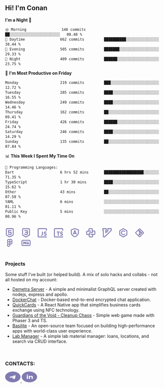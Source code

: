 ## Hi! I'm Conan

<!--START_SECTION:waka-->
**I'm a Night 🦉** 

```text
🌞 Morning                146 commits         ██░░░░░░░░░░░░░░░░░░░░░░░   08.48 % 
🌆 Daytime                662 commits         ██████████░░░░░░░░░░░░░░░   38.44 % 
🌃 Evening                505 commits         ███████░░░░░░░░░░░░░░░░░░   29.33 % 
🌙 Night                  409 commits         ██████░░░░░░░░░░░░░░░░░░░   23.75 % 
```
📅 **I'm Most Productive on Friday** 

```text
Monday                   219 commits         ███░░░░░░░░░░░░░░░░░░░░░░   12.72 % 
Tuesday                  285 commits         ████░░░░░░░░░░░░░░░░░░░░░   16.55 % 
Wednesday                249 commits         ████░░░░░░░░░░░░░░░░░░░░░   14.46 % 
Thursday                 162 commits         ██░░░░░░░░░░░░░░░░░░░░░░░   09.41 % 
Friday                   426 commits         ██████░░░░░░░░░░░░░░░░░░░   24.74 % 
Saturday                 246 commits         ████░░░░░░░░░░░░░░░░░░░░░   14.29 % 
Sunday                   135 commits         ██░░░░░░░░░░░░░░░░░░░░░░░   07.84 % 
```


📊 **This Week I Spent My Time On** 

```text
💬 Programming Languages: 
Dart                     6 hrs 52 mins       ██████████████████░░░░░░░   71.35 % 
TypeScript               1 hr 30 mins        ████░░░░░░░░░░░░░░░░░░░░░   15.62 % 
Other                    43 mins             ██░░░░░░░░░░░░░░░░░░░░░░░   07.58 % 
YAML                     6 mins              ░░░░░░░░░░░░░░░░░░░░░░░░░   01.11 % 
Public Key               5 mins              ░░░░░░░░░░░░░░░░░░░░░░░░░   00.96 % 
```


<!--END_SECTION:waka-->

<br>

<div align="left">
  <img src="icons/skills/html.svg" width="30" alt="html5"/>
  <img width="15"/>
  <img src="icons/skills/css.svg" width="30" alt="css"/>
  <img width="15"/>
  <img src="icons/skills/javascript.svg" width="30" alt="javascript"/>
  <img width="15"/>
  <img src="icons/skills/typescript.svg" width="30" alt="typescript"/>
  <img width="15"/>
  <img src="icons/skills/angular.svg" width="30" alt="angular"/>
  <img width="15"/>
  <img src="icons/skills/python.svg" width="30" alt="python"/>
  <img width="15"/>
  <img src="icons/skills/vim.svg" width="30" alt="vim"/>
  <img width="15"/>
  <img src="icons/skills/c.svg" width="30" alt="c"/>
  <img width="15"/>
  <img src="icons/skills/git.svg" width="30" alt="git"/>
  <img width="15"/>
  <img src="icons/skills/figma.svg" width="30" alt="figma"/>
  <img width="15"/>
  <img src="icons/skills/markdown.svg" width="30" alt="markdown"/>
</div>

<br>

### Projects
Some stuff I’ve built (or helped build). A mix of solo hacks and collabs - not all hosted on my account:
- [Demetra Server](https://github.com/demetra-project/server) -  A simple and minimalist GraphQL server created with nodejs, express and apollo.
- [DockerChat](https://github.com/Nick-Maro/DockerChat) - Docker-based end-to-end encrypted chat application.
- [QuickCards](https://github.com/Pako3549/QuickCards) - A React Native app that simplifies business cards exchange using NFC technology.
- [Guardians of the Void - Cleanup Chaos](https://github.com/guardians-of-the-void/cleanup-chaos) - Simple web game made with Phaser 3 and TS.
- [Basilite](https://github.com/basilite) - An open-source team focused on building high-performance apps with world-class user experience.
- [Lab Manager](https://github.com/blvckspider/it-lab-manager) - A simple lab material manager: loans, locations, and search via CRUD interface.

<br>

### CONTACTS:
<div align="left">
  <a href="https://t.me/gkkconan">
    <img src="icons/contacts/telegram.svg" width="50" height="35" alt="telegram"/>
  </a>
  <a href="https://www.linkedin.com/in/gkkconan">
    <img src="icons/contacts/linkedin.svg" width="50" height="35" alt="linkedin"/>
  </a>
</div>